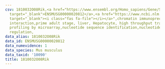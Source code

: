 ```yaml
---
csv: 1810032O08Rik,<a href="https://www.ensembl.org/Homo_sapiens/Gene/Summary?db=core;g=ENSMUSG00000020812"
  target="_blank">ENSMUSG00000020812</a>,<a href="https://www.ncbi.nlm.nih.gov/pubmed/23834426"
  target="_blank"><i class="fas fa-file"></i></a>",chromatin immunoprecipitation assay,direct
  interaction,prime adult stage, liver, Hepatocyte, high throughput transcription
  profiling by microarray,nucleotide sequence identification,nucleotide sequence identification,transcriptional
  regulation,
data_alias: 1810032O08Rik
data_id: ENSMUSG00000020812
data_numevidence: 1
data_species: Mus musculus
data_taxid: '10090'
title: 1810032O08Rik
---
```

